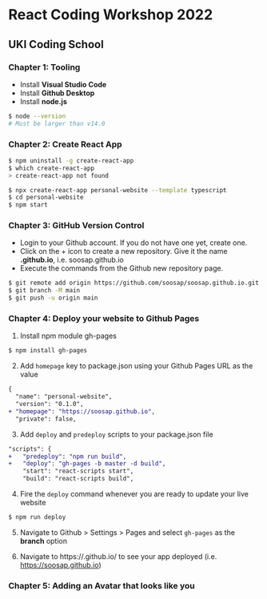 # React Coding Workshop 2022
## UKI Coding School

### Chapter 1: Tooling

* Install **Visual Studio Code**
* Install **Github Desktop**
* Install **node.js**

```sh
$ node --version
# Must be larger than v14.0
```

### Chapter 2: Create React App

```sh
$ npm uninstall -g create-react-app
$ which create-react-app
> create-react-app not found

$ npx create-react-app personal-website --template typescript
$ cd personal-website
$ npm start
```

### Chapter 3: GitHub Version Control

* Login to your Github account. If you do not have one yet, create one.
* Click on the + icon to create a new repository. Give it the name **<username>.github.io**, i.e. soosap.github.io
* Execute the commands from the Github new repository page.

```sh
$ git remote add origin https://github.com/soosap/soosap.github.io.git
$ git branch -M main
$ git push -u origin main
```


### Chapter 4: Deploy your website to Github Pages

1. Install npm module gh-pages
```sh
$ npm install gh-pages
```

2. Add `homepage` key to package.json using your Github Pages URL as the value
```diff
{
  "name": "personal-website",
  "version": "0.1.0",
+ "homepage": "https://soosap.github.io",
  "private": false,
```

3. Add `deploy` and `predeploy` scripts to your package.json file
```diff
"scripts": {
+   "predeploy": "npm run build",
+   "deploy": "gh-pages -b master -d build",
    "start": "react-scripts start",
    "build": "react-scripts build",
```

4. Fire the `deploy` command whenever you are ready to update your live website
```sh
$ npm run deploy
```

5. Navigate to Github > Settings > Pages and select `gh-pages` as the **branch** option

6. Navigate to https://<your-username>.github.io/ to see your app deployed (i.e. https://soosap.github.io)

### Chapter 5: Adding an Avatar that looks like you




